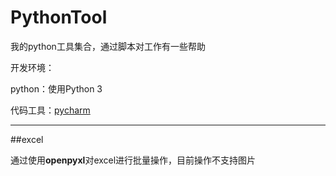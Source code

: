 # PythonTool
我的python工具集合，通过脚本对工作有一些帮助

开发环境：

python：使用Python 3

代码工具：[pycharm](https://www.jetbrains.com/pycharm/)

---
##excel

通过使用**openpyxl**对excel进行批量操作，目前操作不支持图片
